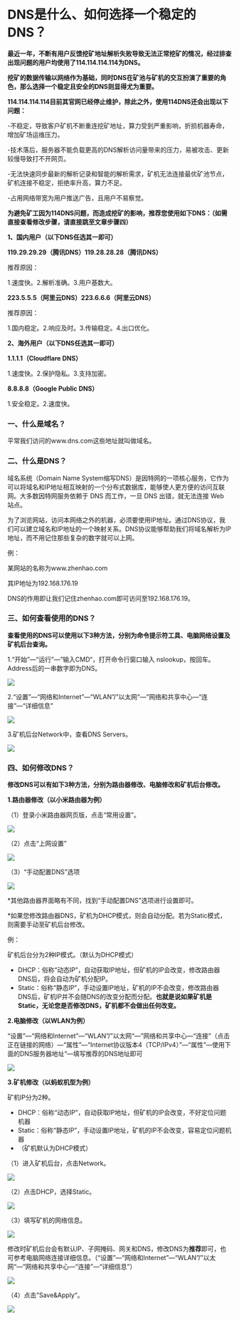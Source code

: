 # DNS是什么、如何选择一个稳定的DNS？

**最近一年，不断有用户反馈挖矿地址解析失败导致无法正常挖矿的情况，经过排查出现问题的用户均使用了114.114.114.114为DNS。**

**挖矿的数据传输以网络作为基础，同时DNS在矿池与矿机的交互扮演了重要的角色，那么选择一个稳定且安全的DNS则显得尤为重要。**

**114.114.114.114目前其官网已经停止维护，除此之外，使用114DNS还会出现以下问题：**

\-不稳定，导致客户矿机不断重连挖矿地址，算力受到严重影响，折损机器寿命，增加矿场运维压力。

\-技术落后，服务器不能负载更高的DNS解析访问量带来的压力，易被攻击、更新较慢导致打不开网页。

\-无法快速同步最新的解析记录和智能的解析需求，矿机无法连接最优矿池节点，矿机连接不稳定，拒绝率升高，算力不足。

\-占用网络带宽为用户推送广告，且用户不易察觉。

**为避免矿工因为114DNS问题，而造成挖矿的影响，推荐您使用如下DNS：（如需直接查看修改步骤，请直接跳至文章步骤四）**

**1、国内用户（以下DNS任选其一即可）**

**119.29.29.29（腾讯DNS）119.28.28.28（腾讯DNS）**

推荐原因：

1.速度快。2.解析准确。3.用户基数大。

**223.5.5.5（阿里云DNS）223.6.6.6（阿里云DNS）**

推荐原因：

1.国内稳定。2.响应及时。3.传输稳定。4.出口优化。

**2、海外用户（以下DNS任选其一即可）**

**1.1.1.1（Cloudflare DNS）**

1.速度快。2.保护隐私。3.支持加密。

**8.8.8.8（Google Public DNS）**

1.安全稳定。2.速度快。

### **一、什么是域名？** <a href="#xoeu4" id="xoeu4"></a>

平常我们访问的www.dns.com这些地址就叫做域名。

### **二、什么是DNS？** <a href="#wijfm" id="wijfm"></a>

域名系统（Domain Name System缩写DNS）是因特网的一项核心服务，它作为可以将域名和IP地址相互映射的一个分布式数据库，能够使人更方便的访问互联网。大多数因特网服务依赖于 DNS 而工作，一旦 DNS 出错，就无法连接 Web 站点。

为了浏览网站，访问本网络之外的机器，必须要使用IP地址。通过DNS协议，我们可以建立域名和IP地址的一个映射关系。DNS协议能够帮助我们将域名解析为IP地址，而不用记住那些复杂的数字就可以上网。

例：

某网站的名称为www.zhenhao.com

其IP地址为192.168.176.19

DNS的作用即让我们记住zhenhao.com即可访问至192.168.176.19。

### **三、如何查看使用的DNS？** <a href="#xcvyz" id="xcvyz"></a>

**查看使用的DNS可以使用以下3种方法，分别为命令提示符工具、电脑网络设置及矿机后台查询。**

1.“开始”—“运行”—”输入CMD“，打开命令行窗口输入 nslookup，按回车。Address后的一串数字即为DNS。

![](<../../.gitbook/assets/image (183).png>)

2.“设置”—“网络和Internet”—“WLAN”/”以太网“—”网络和共享中心—“连接”—“详细信息”

![](<../../.gitbook/assets/image (188).png>)

3.矿机后台Network中，查看DNS Servers。

![](<../../.gitbook/assets/image (194).png>)

### **四、如何修改DNS？** <a href="#yn3cs" id="yn3cs"></a>

**修改DNS可以有如下3种方法，分别为路由器修改、电脑修改和矿机后台修改。**

**1.路由器修改（以小米路由器为例）**

（1）登录小米路由器网页版，点击“常用设置”。

![](<../../.gitbook/assets/image (148).png>)

（2）点击“上网设置”

![](<../../.gitbook/assets/image (179).png>)

（3）“手动配置DNS”选项

![](<../../.gitbook/assets/image (104) (1).png>)

\*其他路由器界面略有不同，找到“手动配置DNS”选项进行设置即可。

\*如果您修改路由器DNS，矿机为DHCP模式，则会自动分配。若为Static模式，则需要手动至矿机后台修改。

例：

矿机后台分为2种IP模式。（默认为DHCP模式）

* DHCP：俗称“动态IP”，自动获取IP地址，但矿机的IP会改变，修改路由器DNS后，将会自动为矿机分配IP。
* Static：俗称“静态IP”，手动设置IP地址，矿机的IP不会改变，修改路由器DNS后，矿机IP并不会随DNS的改变分配而分配。**也就是说如果矿机是Static，无论您是否修改DNS，矿机都不会做出任何改变。**

**2.电脑修改（以WLAN为例）**

“设置”—“网络和Internet”—“WLAN”/”以太网“—”网络和共享中心—“连接”（点击正在链接的网络）—“属性”—“Internet协议版本4（TCP/IPv4）”—“属性”—使用下面的DNS服务器地址“—填写推荐的DNS地址即可

![](<../../.gitbook/assets/image (160).png>)

**3.矿机修改（以蚂蚁机型为例）**

矿机IP分为2种。

* DHCP：俗称“动态IP”，自动获取IP地址，但矿机的IP会改变，不好定位问题机器
* Static：俗称“静态IP”，手动设置IP地址，矿机的IP不会改变，容易定位问题机器
* （矿机默认为DHCP模式）

（1）进入矿机后台，点击Network。

![](<../../.gitbook/assets/image (127).png>)

（2）点击DHCP，选择Static。

![](<../../.gitbook/assets/image (115).png>)

（3）填写矿机的网络信息。

![](<../../.gitbook/assets/image (166).png>)

修改时矿机后台会有默认IP、子网掩码、网关和DNS，修改DNS为**推荐**即可，也可参考电脑网络连接详细信息。（“设置”—“网络和Internet”—“WLAN”/”以太网“—”网络和共享中心—“连接”—“详细信息”）

![](<../../.gitbook/assets/image (102) (1).png>)

（4）点击”Save\&Apply“。

![](<../../.gitbook/assets/image (126).png>)
